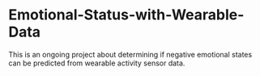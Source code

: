 # Emotional-Status-with-Wearable-Data
This is an ongoing project about determining if negative emotional states can be predicted from wearable activity sensor data.
